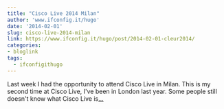 ```yaml
---
title: "Cisco Live 2014 Milan"
author: 'www.ifconfig.it/hugo'
date: '2014-02-01'
slug: cisco-live-2014-milan
link: https://www.ifconfig.it/hugo/post/2014-02-01-cleur2014/
categories:
- bloglink
tags:
  - ifconfigithugo
---
```


Last week I had the opportunity to attend Cisco Live in Milan. This is my second time at Cisco Live, I've been in London last year. Some people still doesn't know what Cisco Live is[... <i class="fas fa-external-link-alt"></i>](https://www.ifconfig.it/hugo/post/2014-02-01-cleur2014/)

